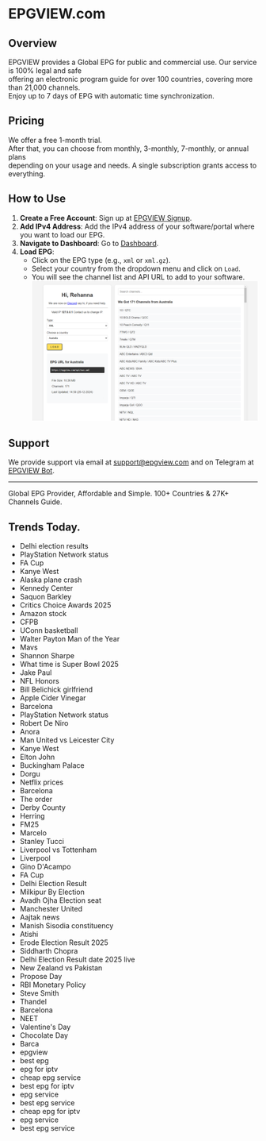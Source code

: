 # EPGVIEW.com



## Overview
EPGVIEW provides a Global EPG for public and commercial use. Our service is 100% legal and safe\
offering an electronic program guide for over 100 countries, covering more than 21,000 channels.\
Enjoy up to 7 days of EPG with automatic time synchronization.

## Pricing
We offer a free 1-month trial. \
After that, you can choose from monthly, 3-monthly, 7-monthly, or annual plans \
depending on your usage and needs. A single subscription grants access to everything.

## How to Use
1. **Create a Free Account**: Sign up at [EPGVIEW Signup](https://epgview.com/signup.php).
2. **Add IPv4 Address**: Add the IPv4 address of your software/portal where you want to load our EPG.
3. **Navigate to Dashboard**: Go to [Dashboard](https://epgview.com/dashboard.php).
4. **Load EPG**:
   - Click on the EPG type (e.g., `xml` or `xml.gz`).
   - Select your country from the dropdown menu and click on `Load`.
   - You will see the channel list and API URL to add to your software.
![EPGVIEW](img/dashboard.png)
## Support
We provide support via email at [support@epgview.com](mailto:support@epgview.com) and on Telegram at [EPGVIEW Bot](https://t.me/epgview_bot).

---

Global EPG Provider, Affordable and Simple. 100+ Countries & 27K+ Channels Guide.

## Trends Today.

- Delhi election results
- PlayStation Network status
- FA Cup
- Kanye West
- Alaska plane crash
- Kennedy Center
- Saquon Barkley
- Critics Choice Awards 2025
- Amazon stock
- CFPB
- UConn basketball
- Walter Payton Man of the Year
- Mavs
- Shannon Sharpe
- What time is Super Bowl 2025
- Jake Paul
- NFL Honors
- Bill Belichick girlfriend
- Apple Cider Vinegar
- Barcelona
- PlayStation Network status
- Robert De Niro
- Anora
- Man United vs Leicester City
- Kanye West
- Elton John
- Buckingham Palace
- Dorgu
- Netflix prices
- Barcelona
- The order
- Derby County
- Herring
- FM25
- Marcelo
- Stanley Tucci
- Liverpool vs Tottenham
- Liverpool
- Gino D'Acampo
- FA Cup
- Delhi Election Result
- Milkipur By Election
- Avadh Ojha Election seat
- Manchester United
- Aajtak news
- Manish Sisodia constituency
- Atishi
- Erode Election Result 2025
- Siddharth Chopra
- Delhi Election Result date 2025 live
- New Zealand vs Pakistan
- Propose Day
- RBI Monetary Policy
- Steve Smith
- Thandel
- Barcelona
- NEET
- Valentine's Day
- Chocolate Day
- Barca
- epgview
- best epg
- epg for iptv
- cheap epg service
- best epg for iptv
- epg service
- best epg service
- cheap epg for iptv
- epg service
- best epg service
